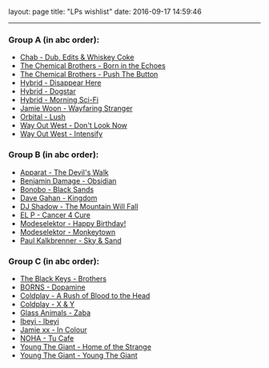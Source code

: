 layout: page
title: "LPs wishlist"
date: 2016-09-17 14:59:46

---

### Group A (in abc order):

- [Chab - Dub, Edits & Whiskey Coke](http://www.juno.co.uk/products/chab-dub-edits-whiskey-coke/171880-02/)
- [The Chemical Brothers - Born in the Echoes](http://www.juno.co.uk/products/the-chemical-brothers-born-in-the-echoes/605832-01/)
- [The Chemical Brothers - Push The Button](http://www.juno.co.uk/products/the-chemical-brothers-push-the-button-remastered/628586-01/)
- [Hybrid - Disappear Here](http://www.juno.co.uk/products/hybrid-disappear-here/385206-01/)
- [Hybrid - Dogstar](http://www.juno.co.uk/products/hybrid-dogstar/241360-01/)
- [Hybrid - Morning Sci-Fi](http://www.juno.co.uk/products/hybrid-morning-sci-fi/126903-01/)
- [Jamie Woon - Wayfaring Stranger](http://www.juno.co.uk/products/jamie-woon-wayfaring-stranger-ep/253621-01/)
- [Orbital - Lush](http://www.juno.co.uk/products/orbital-lush/359513-01/)
- [Way Out West - Don't Look Now](http://www.juno.co.uk/products/way-out-west-dont-look-now/154659-01/)
- [Way Out West - Intensify](http://www.juno.co.uk/products/way-out-west-intensify/79908-01/)

### Group B (in abc order):

- [Apparat - The Devil's Walk](http://www.juno.co.uk/products/apparat-the-devils-walk/435071-01/)
- [Benjamin Damage - Obsidian](http://www.juno.co.uk/products/benjamin-damage-obsidian/583676-01/)
- [Bonobo - Black Sands](http://www.juno.co.uk/products/bonobo-black-sands/386049-01/)
- [Dave Gahan - Kingdom](http://www.juno.co.uk/products/dave-gahan-kingdom/287044-01/)
- [DJ Shadow - The Mountain Will Fall](http://www.juno.co.uk/products/dj-shadow-the-mountain-will-fall/611664-01/)
- [EL P - Cancer 4 Cure](http://www.juno.co.uk/products/el-p-cancer-4-cure/458528-01/)
- [Modeselektor - Happy Birthday!](http://www.juno.co.uk/products/modeselektor-happy-birthday/278910-01/)
- [Modeselektor - Monkeytown](http://www.juno.co.uk/products/modeselektor-monkeytown/433513-01/)
- [Paul Kalkbrenner - Sky & Sand](http://www.juno.co.uk/products/paul-kalkbrenner-sky-sand/533783-01/)

### Group C (in abc order):

- [The Black Keys - Brothers](http://www.juno.co.uk/products/the-black-keys-brothers/535523-01/)
- [BORNS - Dopamine](http://www.juno.co.uk/products/borns-dopamine/595093-01/)
- [Coldplay - A Rush of Blood to the Head](http://www.juno.co.uk/products/coldplay-a-rush-of-blood-to-the/318486-01/)
- [Coldplay - X & Y](http://www.juno.co.uk/products/coldplay-x-y/318488-01/)
- [Glass Animals - Zaba](http://www.juno.co.uk/products/glass-animals-zaba/536841-01/)
- [Ibeyi - Ibeyi](http://www.juno.co.uk/products/ibeyi/554765-01/)
- [Jamie xx - In Colour](http://www.juno.co.uk/products/jamie-xx-in-colour/569423-01/)
- [NOHA - Tu Cafe](http://www.juno.co.uk/products/noha-tu-cafe/226691-01/)
- [Young The Giant - Home of the Strange](http://www.juno.co.uk/products/young-the-giant-home-of-the-strange/626844-01/)
- [Young The Giant - Young The Giant](http://www.juno.co.uk/products/young-the-giant/418437-01/)
